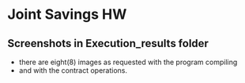 # Joint Savings HW

## Screenshots in Execution_results folder
- there are eight(8) images as requested with the program compiling
- and with the contract operations.

